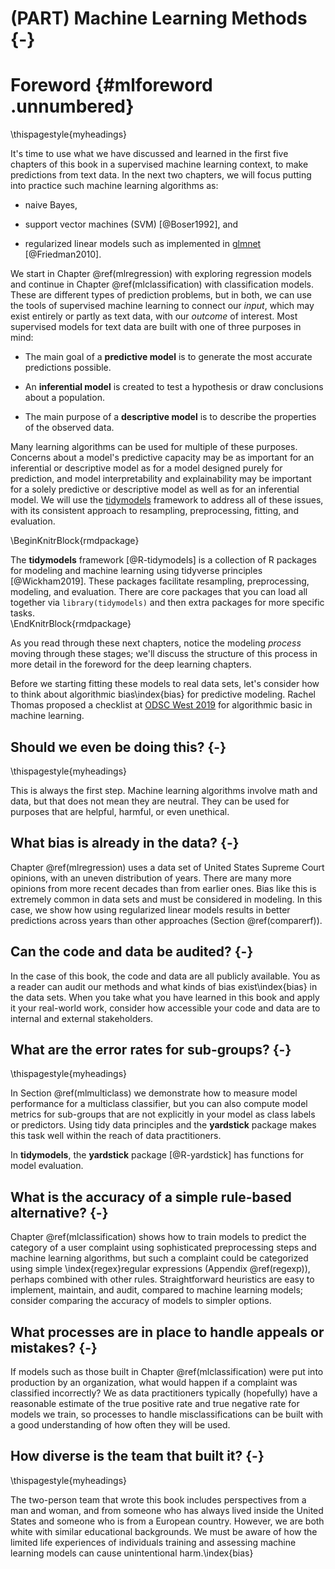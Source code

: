 # (PART) Machine Learning Methods {-}

# Foreword {#mlforeword .unnumbered}

\thispagestyle{myheadings}

It's time to use what we have discussed and learned in the first five chapters of this book in a supervised machine learning context, to make predictions from text data. In the next two chapters, we will focus putting into practice such machine learning algorithms as:

- naive Bayes, 

- support vector machines (SVM) [@Boser1992], and 

- regularized linear models such as implemented in [glmnet](https://glmnet.stanford.edu/) [@Friedman2010].

We start in Chapter \@ref(mlregression) with exploring regression models and continue in Chapter \@ref(mlclassification) with classification models. These are different types of prediction problems, but in both, we can use the tools of supervised machine learning to connect our _input_, which may exist entirely or partly as text data, with our _outcome_ of interest. Most supervised models for text data are built with one of three purposes in mind:

- The main goal of a **predictive model** is to generate the most accurate predictions possible.

- An **inferential model** is created to test a hypothesis or draw conclusions about a population.

- The main purpose of a **descriptive model** is to describe the properties of the observed data.

Many learning algorithms can be used for multiple of these purposes. Concerns about a model's predictive capacity may be as important for an inferential or descriptive model as for a model designed purely for prediction, and model interpretability and explainability may be important for a solely predictive or descriptive model as well as for an inferential model. We will use the [tidymodels](https://www.tidymodels.org/) framework to address all of these issues, with its consistent approach to resampling, preprocessing, fitting, and evaluation. 

\BeginKnitrBlock{rmdpackage}<div class="rmdpackage">The **tidymodels** framework [@R-tidymodels] is a collection of R packages for modeling and machine learning using tidyverse principles [@Wickham2019]. These packages facilitate resampling, preprocessing, modeling, and evaluation. There are core packages that you can load all together via `library(tidymodels)` and then extra packages for more specific tasks.</div>\EndKnitrBlock{rmdpackage}

As you read through these next chapters, notice the modeling _process_ moving through these stages; we'll discuss the structure of this process in more detail in the foreword for the deep learning chapters.

Before we starting fitting these models to real data sets, let's consider how to think about algorithmic bias\index{bias} for predictive modeling.
Rachel Thomas proposed a checklist at [ODSC West 2019](https://opendatascience.com/odsc-west-2019-keynote-rachel-thomas-on-algorithmic-bias/) for algorithmic basic in machine learning.

## Should we even be doing this? {-}

\thispagestyle{myheadings}

This is always the first step. Machine learning algorithms involve math and data, but that does not mean they are neutral. They can be used for purposes that are helpful, harmful, or even unethical.

## What bias is already in the data? {-}

Chapter \@ref(mlregression) uses a data set of United States Supreme Court opinions, with an uneven distribution of years. There are many more opinions from more recent decades than from earlier ones. Bias like this is extremely common in data sets and must be considered in modeling. In this case, we show how using regularized linear models results in better predictions across years than other approaches (Section \@ref(comparerf)).

## Can the code and data be audited? {-}

In the case of this book, the code and data are all publicly available. You as a reader can audit our methods and what kinds of bias exist\index{bias} in the data sets. When you take what you have learned in this book and apply it your real-world work, consider how accessible your code and data are to internal and external stakeholders.

## What are the error rates for sub-groups? {-}

\thispagestyle{myheadings}

In Section \@ref(mlmulticlass) we demonstrate how to measure model performance for a multiclass classifier, but you can also compute model metrics for sub-groups that are not explicitly in your model as class labels or predictors. Using tidy data principles and the **yardstick** package makes this task well within the reach of data practitioners.

<div class="rmdpackage">
<p>In <strong>tidymodels</strong>, the <strong>yardstick</strong> package <span class="citation">[@R-yardstick]</span> has functions for model evaluation.</p>
</div>


## What is the accuracy of a simple rule-based alternative? {-}

Chapter \@ref(mlclassification) shows how to train models to predict the category of a user complaint using sophisticated preprocessing steps and machine learning algorithms, but such a complaint could be categorized using simple \index{regex}regular expressions (Appendix \@ref(regexp)), perhaps combined with other rules. Straightforward heuristics are easy to implement, maintain, and audit, compared to machine learning models; consider comparing the accuracy of models to simpler options.

## What processes are in place to handle appeals or mistakes? {-}

If models such as those built in Chapter \@ref(mlclassification) were put into production by an organization, what would happen if a complaint was classified incorrectly? We as data practitioners typically (hopefully) have a reasonable estimate of the true positive rate and true negative rate for models we train, so processes to handle misclassifications can be built with a good understanding of how often they will be used.

## How diverse is the team that built it? {-}

\thispagestyle{myheadings}

The two-person team that wrote this book includes perspectives from a man and woman, and from someone who has always lived inside the United States and someone who is from a European country. However, we are both white with similar educational backgrounds. We must be aware of how the limited life experiences of individuals training and assessing machine learning models can cause unintentional harm.\index{bias}
